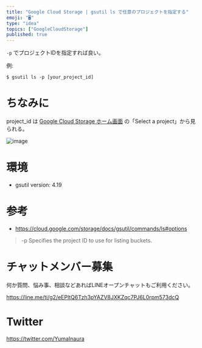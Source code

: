 ```yaml
---
title: "Google Cloud Storage | gsutil ls で任意のプロジェクトを指定する"
emoji: "🖥"
type: "idea"
topics: ["GoogleCloudStorage"]
published: true
---
```


`-p` でプロジェクトIDを指定すれば良い。

例:

```
$ gsutil ls -p [your_project_id]
````

# ちなみに

project_id は [Google Cloud Storage ホーム画面](https://console.cloud.google.com/home/) の「Select a project」から見られる。

![image](https://qiita-image-store.s3.amazonaws.com/0/89618/87b3ae7e-ab19-f0b3-a81f-41ffaac69c6a.png)

# 環境

- gsutil version: 4.19


# 参考

- https://cloud.google.com/storage/docs/gsutil/commands/ls#options

> -p
>Specifies the project ID to use for listing buckets.









<!-- Update From Qiita API -->

# チャットメンバー募集


何か質問、悩み事、相談などあればLINEオープンチャットもご利用ください。

https://line.me/ti/g2/eEPltQ6Tzh3pYAZV8JXKZqc7PJ6L0rpm573dcQ





# Twitter


https://twitter.com/YumaInaura


<!-- Update From Qiita API -->


